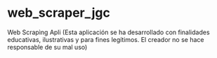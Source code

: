 # web_scraper_jgc
Web Scrapìng Apli (Esta aplicación se ha desarrollado con finalidades educativas, ilustrativas y para fines legítimos. El creador no se hace responsable de su mal uso)
